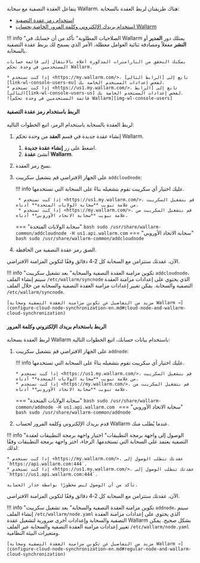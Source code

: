 [img-wl-console-users]:         ../images/check-users.png

[link-wl-console-us]:              https://us1.my.wallarm.com/
[link-wl-console-eu]:              https://my.wallarm.com/
[link-wl-console-users-us]:        https://us1.my.wallarm.com/settings/users
[link-wl-console-users-eu]:        https://my.wallarm.com/settings/users

[anchor-token]:                      #connecting-using-the-filtering-node-token
[anchor-credentials]:                #connecting-using-your-email-and-password

يتفاعل العقدة التصفية مع سحابة Wallarm. هناك طريقتان لربط العقدة بالسحابة:
* [استخدام رمز عقدة التصفية][anchor-token]
* [استخدام بريدك الإلكتروني وكلمة المرور الخاصة بحساب Wallarm][anchor-credentials]

!!! info "الصلاحيات المطلوبة"
    تأكد من أن حسابك في Wallarm يمتلك دور **المدير** أو **النشر** مفعلاً ومصادقة ثنائية العوامل معطلة، الأمر الذي يسمح لك بربط عقدة التصفية بالسحابة.

    يمكنك التحقق من البارامترات المذكورة أعلاه بالانتقال إلى قائمة حسابات المستخدمين في وحدة تحكم Wallarm.
    
    * إذا كنت تستخدم <https://my.wallarm.com/>، تابع إلى [الرابط التالي][link-wl-console-users-eu] لفحص إعدادات المستخدم الخاصة بك.
    * إذا كنت تستخدم <https://us1.my.wallarm.com/>، تابع إلى [الرابط التالي][link-wl-console-users-us] لفحص إعدادات المستخدم الخاصة بك.
    ![قائمة المستخدمين في وحدة تحكم Wallarm][img-wl-console-users]

#### الربط باستخدام رمز عقدة التصفية

لربط العقدة بالسحابة باستخدام الرمز، اتبع الخطوات التالية:

1. إنشاء عقدة جديدة في قسم **العقد** من وحدة تحكم Wallarm.
    1. اضغط على زر **إنشاء عقدة جديدة**.
    2. أنشئ **عقدة Wallarm**.
2. نسخ رمز العقدة.
3. على الجهاز الافتراضي قم بتشغيل سكريبت `addcloudnode`:
    
    !!! info
        عليك اختيار أي سكريبت تقوم بتشغيله بناءً على السحابة التي تستخدمها.
        
        * إذا كنت تستخدم <https://us1.my.wallarm.com/>، قم بتشغيل السكريبت من علامة تبويب **سحابة الولايات المتحدة** أدناه.
        * إذا كنت تستخدم <https://my.wallarm.com/>، قم بتشغيل السكريبت من علامة تبويب **سحابة الاتحاد الأوروبي** أدناه.
    
    === "سحابة الولايات المتحدة"
        ``` bash
        sudo /usr/share/wallarm-common/addcloudnode -H us1.api.wallarm.com
        ```
    === "سحابة الاتحاد الأوروبي"
        ``` bash
        sudo /usr/share/wallarm-common/addcloudnode
        ```
        
4. الصق رمز عقدة التصفية من الحافظة.

الآن، عقدتك ستتزامن مع السحابة كل 2‑4 دقائق وفقًا لتكوين المزامنة الافتراضي.

!!! info "تكوين مزامنة العقدة التصفية والسحابة"
    بعد تشغيل سكريبت `addcloudnode`، سيتم إنشاء الملف `/etc/wallarm/syncnode` الذي يحتوي على إعدادات مزامنة العقدة التصفية والسحابة. يمكن تغيير إعدادات مزامنة العقدة التصفية والسحابة من خلال الملف `/etc/wallarm/syncnode`.
    
    [مزيد من التفاصيل عن تكوين مزامنة العقدة التصفية وسحابة Wallarm →](configure-cloud-node-synchronization-en.md#cloud-node-and-wallarm-cloud-synchronization)

#### الربط باستخدام بريدك الإلكتروني وكلمة المرور

لربط العقدة بسحابة Wallarm باستخدام بيانات حسابك، اتبع الخطوات التالية:

1.  على الجهاز الافتراضي قم بتشغيل سكريبت `addnode`:
    
    !!! info
        عليك اختيار أي سكريبت تقوم بتشغيله بناءً على السحابة التي تستخدمها.
        
        * إذا كنت تستخدم <https://us1.my.wallarm.com/>، قم بتشغيل السكريبت من علامة تبويب **سحابة الولايات المتحدة** أدناه.
        * إذا كنت تستخدم <https://my.wallarm.com/>، قم بتشغيل السكريبت من علامة تبويب **سحابة الاتحاد الأوروبي** أدناه.
    
    === "سحابة الولايات المتحدة"
        ```bash
        sudo /usr/share/wallarm-common/addnode -H us1.api.wallarm.com
        ```
    === "سحابة الاتحاد الأوروبي"
        ```bash
        sudo /usr/share/wallarm-common/addnode
        ```
    
2.  قدم بريدك الإلكتروني وكلمة المرور لحساب Wallarm عندما يُطلب منك.

!!! info "الوصول إلى واجهة برمجة التطبيقات"
    اختيار واجهة برمجة التطبيقات لعقدة التصفية يعتمد على السحابة التي تستخدمها. الرجاء، اختر واجهة برمجة التطبيقات وفقًا لذلك:
    
    * إذا كنت تستخدم <https://my.wallarm.com/>، عقدتك تتطلب الوصول إلى `https://api.wallarm.com:444`.
    * إذا كنت تستخدم <https://us1.my.wallarm.com/>، عقدتك تتطلب الوصول إلى `https://us1.api.wallarm.com:444`.
    
    تأكد من أن الوصول ليس محظورًا بواسطة جدار الحماية.

الآن، عقدتك ستتزامن مع السحابة كل 2‑4 دقائق وفقًا لتكوين المزامنة الافتراضي.

!!! info "تكوين مزامنة العقدة التصفية والسحابة"
    بعد تشغيل سكريبت `addnode`، سيتم إنشاء الملف `/etc/wallarm/node.yaml` الذي يحتوي على إعدادات مزامنة العقدة التصفية والسحابة وإعدادات أخرى ضرورية لتشغيل عقدة Wallarm بشكل صحيح. يمكن تغيير إعدادات مزامنة العقدة التصفية والسحابة عبر الملف `/etc/wallarm/node.yaml` ومتغيرات البيئة النظامية.
    
    [مزيد من التفاصيل عن تكوين مزامنة العقدة التصفية وسحابة Wallarm →](configure-cloud-node-synchronization-en.md#regular-node-and-wallarm-cloud-synchronization)